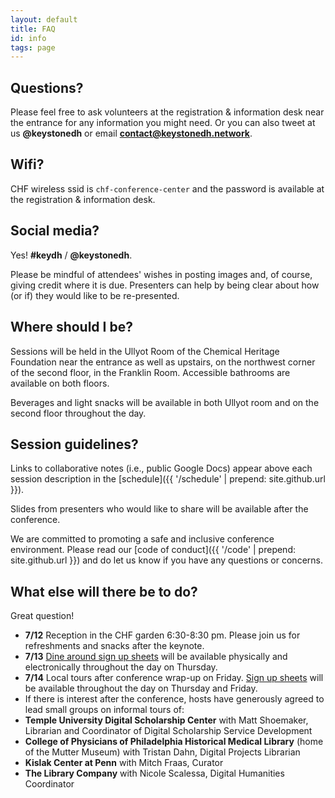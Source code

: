 ```yaml
---
layout: default
title: FAQ
id: info
tags: page
---
```


## Questions?

Please feel free to ask volunteers at the registration & information desk near the entrance for any information you might need. Or you can also tweet at us **@keystonedh** or email **contact@keystonedh.network**.

## Wifi?

CHF wireless ssid is `chf-conference-center` and the password is available at the registration & information desk.

## Social media?

Yes! **#keydh** / **@keystonedh**.

Please be mindful of attendees' wishes in posting images and, of course, giving credit where it is due. Presenters can help by being clear about how (or if) they would like to be re-presented.

## Where should I be?

Sessions will be held in the Ullyot Room of the Chemical Heritage Foundation near the entrance as well as upstairs, on the northwest corner of the second floor, in the Franklin Room. Accessible bathrooms are available on both floors.

Beverages and light snacks will be available in both Ullyot room and on the second floor throughout the day.

## Session guidelines?

Links to collaborative notes (i.e., public Google Docs) appear above each session description in the [schedule]({{ '/schedule' | prepend: site.github.url }}).

Slides from presenters who would like to share will be available after the conference. 

We are committed to promoting a safe and inclusive conference environment. Please read our [code of conduct]({{ '/code' | prepend: site.github.url }}) and do let us know if you have any questions or concerns.

## What else will there be to do?

Great question!

- **7/12** Reception in the CHF garden 6:30-8:30 pm. Please join us for refreshments and snacks after the keynote.
- **7/13** [Dine around sign up sheets](https://goo.gl/NDSKej) will be available physically and electronically throughout the day on Thursday.
- **7/14** Local tours after conference wrap-up on Friday. [Sign up sheets](https://docs.google.com/spreadsheets/d/10Typ2qDH5KHpe9mYREUCk0zLDvhECnYKtiWZyOK0psU/edit?usp=sharing) will be available throughout the day on Thursday and Friday.
- If there is interest after the conference, hosts have generously agreed to lead small groups on informal tours of:
- **Temple University Digital Scholarship Center** with Matt Shoemaker, Librarian and Coordinator of Digital Scholarship Service Development
- **College of Physicians of Philadelphia Historical Medical Library** (home of the Mutter Museum) with Tristan Dahn, Digital Projects Librarian
- **Kislak Center at Penn** with Mitch Fraas, Curator
- **The Library Company** with Nicole Scalessa, Digital Humanities Coordinator
